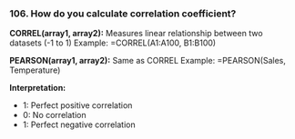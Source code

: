 ### 106. **How do you calculate correlation coefficient?**

**CORREL(array1, array2):** Measures linear relationship between two datasets (-1 to 1)
Example: =CORREL(A1:A100, B1:B100)

**PEARSON(array1, array2):** Same as CORREL
Example: =PEARSON(Sales, Temperature)

**Interpretation:**

- 1: Perfect positive correlation
- 0: No correlation
- 1: Perfect negative correlation
